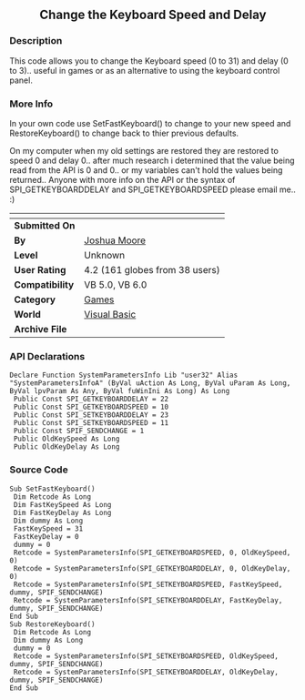 ﻿<div align="center">

## Change the Keyboard Speed and Delay


</div>

### Description

This code allows you to change the Keyboard speed (0 to 31) and delay (0 to 3).. useful in games or as an alternative to using the keyboard control panel.
 
### More Info
 
In your own code use SetFastKeyboard() to change to your new speed and RestoreKeyboard() to change back to thier previous defaults.

On my computer when my old settings are restored they are restored to speed 0 and delay 0.. after much research i determined that the value being read from the API is 0 and 0.. or my variables can't hold the values being returned.. Anyone with more info on the API or the syntax of SPI_GETKEYBOARDDELAY and SPI_GETKEYBOARDSPEED please email me.. :)


<span>             |<span>
---                |---
**Submitted On**   |
**By**             |[Joshua Moore](https://github.com/Planet-Source-Code/PSCIndex/blob/master/ByAuthor/joshua-moore.md)
**Level**          |Unknown
**User Rating**    |4.2 (161 globes from 38 users)
**Compatibility**  |VB 5\.0, VB 6\.0
**Category**       |[Games](https://github.com/Planet-Source-Code/PSCIndex/blob/master/ByCategory/games__1-38.md)
**World**          |[Visual Basic](https://github.com/Planet-Source-Code/PSCIndex/blob/master/ByWorld/visual-basic.md)
**Archive File**   |[](https://github.com/Planet-Source-Code/joshua-moore-change-the-keyboard-speed-and-delay__1-1674/archive/master.zip)

### API Declarations

```
Declare Function SystemParametersInfo Lib "user32" Alias "SystemParametersInfoA" (ByVal uAction As Long, ByVal uParam As Long, ByVal lpvParam As Any, ByVal fuWinIni As Long) As Long
 Public Const SPI_GETKEYBOARDDELAY = 22
 Public Const SPI_GETKEYBOARDSPEED = 10
 Public Const SPI_SETKEYBOARDDELAY = 23
 Public Const SPI_SETKEYBOARDSPEED = 11
 Public Const SPIF_SENDCHANGE = 1
 Public OldKeySpeed As Long
 Public OldKeyDelay As Long
```


### Source Code

```
Sub SetFastKeyboard()
 Dim Retcode As Long
 Dim FastKeySpeed As Long
 Dim FastKeyDelay As Long
 Dim dummy As Long
 FastKeySpeed = 31
 FastKeyDelay = 0
 dummy = 0
 Retcode = SystemParametersInfo(SPI_GETKEYBOARDSPEED, 0, OldKeySpeed, 0)
 Retcode = SystemParametersInfo(SPI_GETKEYBOARDDELAY, 0, OldKeyDelay, 0)
 Retcode = SystemParametersInfo(SPI_SETKEYBOARDSPEED, FastKeySpeed, dummy, SPIF_SENDCHANGE)
 Retcode = SystemParametersInfo(SPI_SETKEYBOARDDELAY, FastKeyDelay, dummy, SPIF_SENDCHANGE)
End Sub
Sub RestoreKeyboard()
 Dim Retcode As Long
 Dim dummy As Long
 dummy = 0
 Retcode = SystemParametersInfo(SPI_SETKEYBOARDSPEED, OldKeySpeed, dummy, SPIF_SENDCHANGE)
 Retcode = SystemParametersInfo(SPI_SETKEYBOARDDELAY, OldKeyDelay, dummy, SPIF_SENDCHANGE)
End Sub
```

